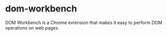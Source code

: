 # dom-workbench
DOM Workbench is a Chrome extension that makes it easy to perform DOM operations on web pages.
